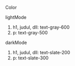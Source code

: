 Color

lightMode
1. h1, judul, dll: text-gray-600
2. p: text-gray-500

darkMode
1. h1, judul, dll: text-slate-200
2. p: text-slate-300